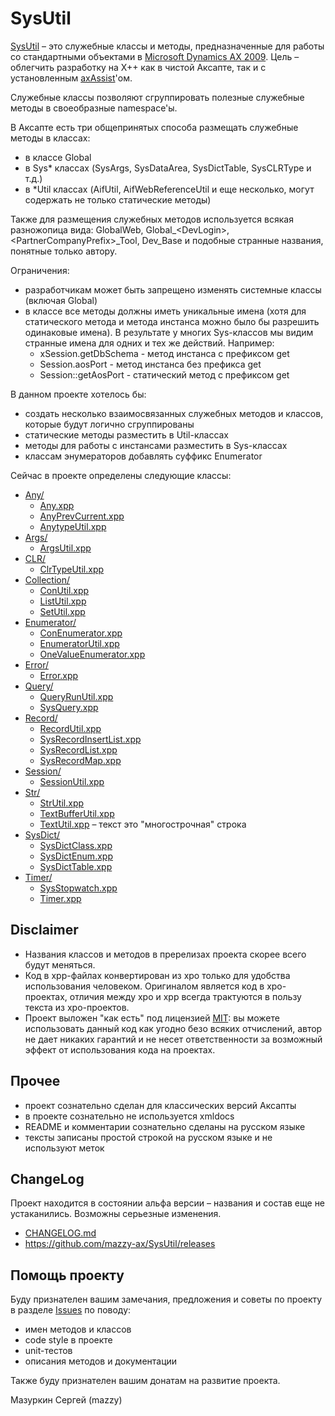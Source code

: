 # SysUtil

[project]:https://github.com/mazzy-ax/SysUtil
[license]:https://github.com/mazzy-ax/SysUtil/blob/master/LICENSE
[ax2009]:ax2009
[ax2012]:ax2012
[ax4]:ax4
[axAssist]:http://www.axassist.com/

[SysUtil][project] &ndash; это служебные классы и методы, предназначенные для работы со стандартными объектами в [Microsoft Dynamics AX 2009][ax2009]. Цель &ndash; облегчить разработку на X++ как в чистой Аксапте, так и с установленным [axAssist]'ом.

Служебные классы позволяют сгруппировать полезные служебные методы в своеобразные namespace'ы.

В Аксапте есть три общепринятых способа размещать служебные методы в классах:

* в классе Global
* в Sys* классах (SysArgs, SysDataArea, SysDictTable, SysCLRType и т.д.)
* в *Util классах (AifUtil, AifWebReferenceUtil и еще несколько, могут содержать не только статические методы)

Также для размещения служебных методов используется всякая разножопица вида: GlobalWeb, Global_&lt;DevLogin&gt;, &lt;PartnerCompanyPrefix&gt;_Tool, Dev_Base и подобные странные названия, понятные только автору.

Ограничения:

* разработчикам может быть запрещено изменять системные классы (включая Global)
* в классе все методы должны иметь уникальные имена (хотя для статического метода и метода инстанса можно было бы разрешить одинаковые имена). В результате у многих Sys-классов мы видим странные имена для одних и тех же действий. Например:
  * xSession.getDbSchema - метод инстанса с префиксом get
  * Session.aosPort - метод инстанса без префикса get
  * Session::getAosPort - статический метод с префиксом get

В данном проекте хотелось бы:

* создать несколько взаимосвязанных служебных методов и классов, которые будут логично сгруппированы
* статические методы разместить в Util-классах
* методы для работы с инстансами разместить в Sys-классах
* классам энумераторов добавлять суффикс Enumerator

Сейчас в проекте определены следующие классы:

* [Any/](./ax2009/Src/Any)
  * [Any.xpp](./ax2009/Src/Any/Class_Any.xpp)
  * [AnyPrevCurrent.xpp](./ax2009/Src/Any/Class_AnyPrevCurrent.xpp)
  * [AnytypeUtil.xpp](./ax2009/Src/Any/Class_AnytypeUtil.xpp)
* [Args/](./ax2009/Src/Args)
  * [ArgsUtil.xpp](./ax2009/Src/Args/Class_ArgsUtil.xpp)
* [CLR/](./ax2009/Src/CLR)
  * [ClrTypeUtil.xpp](./ax2009/Src/CLR/Class_ClrTypeUtil.xpp)
* [Collection/](./ax2009/Src/Collection)
  * [ConUtil.xpp](./ax2009/Src/Collection/Class_ConUtil.xpp)
  * [ListUtil.xpp](./ax2009/Src/Collection/Class_ListUtil.xpp)
  * [SetUtil.xpp](./ax2009/Src/Collection/Class_SetUtil.xpp)
* [Enumerator/](./ax2009/Src/Enumerator)
  * [ConEnumerator.xpp](./ax2009/Src/Enumerator/Class_ConEnumerator.xpp)
  * [EnumeratorUtil.xpp](./ax2009/Src/Enumerator/Class_EnumeratorUtil.xpp)
  * [OneValueEnumerator.xpp](./ax2009/Src/Enumerator/Class_OneValueEnumerator.xpp)
* [Error/](./ax2009/Src/Error)
  * [Error.xpp](./ax2009/Src/Error/Class_Error.xpp)
* [Query/](./ax2009/Src/Query)
  * [QueryRunUtil.xpp](./ax2009/Src/Query/Class_QueryRunUtil.xpp)
  * [SysQuery.xpp](./ax2009/Src/Query/Class_SysQuery.xpp)
* [Record/](./ax2009/Src/Record)
  * [RecordUtil.xpp](./ax2009/Src/Record/Class_RecordUtil.xpp)
  * [SysRecordInsertList.xpp](./ax2009/Src/Record/Class_SysRecordInsertList.xpp)
  * [SysRecordList.xpp](./ax2009/Src/Record/Class_SysRecordList.xpp)
  * [SysRecordMap.xpp](./ax2009/Src/Record/Class_SysRecordMap.xpp)
* [Session/](./ax2009/Src/Session)
  * [SessionUtil.xpp](./ax2009/Src/Session/Class_SessionUtil.xpp)
* [Str/](./ax2009/Src/Str)
  * [StrUtil.xpp](./ax2009/Src/Str/Class_StrUtil.xpp)
  * [TextBufferUtil.xpp](./ax2009/Src/Str/Class_TextBufferUtil.xpp)
  * [TextUtil.xpp](./ax2009/Src/Str/Class_TextUtil.xpp) &ndash; текст это "многострочная" строка
* [SysDict/](./ax2009/Src/SysDict)
  * [SysDictClass.xpp](./ax2009/Src/SysDict/Class_SysDictClass.xpp)
  * [SysDictEnum.xpp](./ax2009/Src/SysDict/Class_SysDictEnum.xpp)
  * [SysDictTable.xpp](./ax2009/Src/SysDict/Class_SysDictTable.xpp)
* [Timer/](./ax2009/Src/Timer)
  * [SysStopwatch.xpp](./ax2009/Src/Timer/Class_SysStopwatch.xpp)
  * [Timer.xpp](./ax2009/Src/Timer/Class_Timer.xpp)

## Disclaimer

* Названия классов и методов в пререлизах проекта скорее всего будут меняться.
* Код в xpp-файлах конвертирован из xpo только для удобства использования человеком. Оригиналом является код в xpo-проектах, отличия между xpo и xpp всегда трактуются в пользу текста из xpo-проектов.
* Проект выложен "как есть" под лицензией [MIT][license]: вы можете использовать данный код как угодно безо всяких отчислений, автор не дает никаких гарантий и не несет ответственности за возможный эффект от использования кода на проектах.

## Прочее

* проект сознательно сделан для классических версий Аксапты
* в проекте сознательно не используется xmldocs
* README и комментарии сознательно сделаны на русском языке
* тексты записаны простой строкой на русском языке и не используют меток

## ChangeLog

Проект находится в состоянии альфа версии &ndash; названия и состав еще не устаканились. Возможны серьезные изменения.

* [CHANGELOG.md](CHANGELOG.md)
* <https://github.com/mazzy-ax/SysUtil/releases>

## Помощь проекту

Буду признателен вашим замечания, предложения и советы по проекту в разделе [Issues](https://github.com/mazzy-ax/SysUtil/issues) по поводу:

* имен методов и классов
* code style в проекте
* unit-тестов
* описания методов и документации

Также буду признателен вашим донатам на развитие проекта.

Мазуркин Сергей (mazzy)
